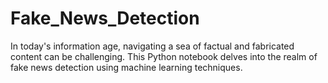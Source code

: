 # Fake_News_Detection
In today's information age, navigating a sea of factual and fabricated content can be challenging. This Python notebook delves into the realm of fake news detection using machine learning techniques.
